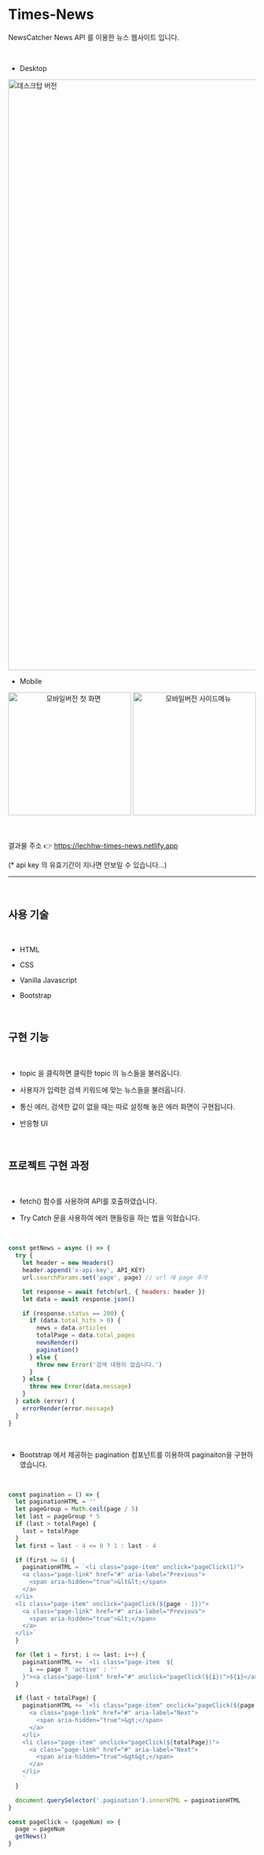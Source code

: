# Times-News

NewsCatcher News API 를 이용한 뉴스 웹사이트 입니다.

<br/>

- Desktop

<img width="1200" alt="데스크탑 버전" src="https://user-images.githubusercontent.com/99241230/164413923-a682bd9b-1658-4e4e-b4de-025cfab5d02c.png">

<br/>

- Mobile
<div align=center>
<img width="250" alt="모바일버전 첫 화면" src="https://user-images.githubusercontent.com/99241230/164415851-ffd04c93-b41d-45a4-a7db-c54ee97bd8c5.png">
<img width="250" alt="모바일버전 사이드메뉴" src="https://user-images.githubusercontent.com/99241230/164415888-b02d5da5-990c-40e5-b9c8-3dbfe5e358c6.png">
</div>
<br/>
<br/>

결과물 주소 👉 https://lechhw-times-news.netlify.app
<br/>

(\* api key 의 유효기간이 지나면 안보일 수 있습니다...)

---

<br/>

## 사용 기술

<br/>

- HTML
  <br/>

- CSS
  <br/>

- Vanilla Javascript
  <br/>

- Bootstrap

<br/>

## 구현 기능

<br/>

- topic 을 클릭하면 클릭한 topic 의 뉴스들을 불러옵니다.
  <br/>

- 사용자가 입력한 검색 키워드에 맞는 뉴스들을 불러옵니다.
  <br/>

- 통신 에러, 검색한 값이 없을 때는 따로 설정해 놓은 에러 화면이 구현됩니다.
  <br/>

- 반응형 UI

<br/>

## 프로젝트 구현 과정

<br/>

- fetch() 함수를 사용하여 API를 호출하였습니다.

- Try Catch 문을 사용하여 에러 핸들링을 하는 법을 익혔습니다.

<br/>

```js
const getNews = async () => {
  try {
    let header = new Headers()
    header.append('x-api-key', API_KEY)
    url.searchParams.set('page', page) // url 에 page 추가

    let response = await fetch(url, { headers: header })
    let data = await response.json()

    if (response.status == 200) {
      if (data.total_hits > 0) {
        news = data.articles
        totalPage = data.total_pages
        newsRender()
        pagination()
      } else {
        throw new Error('검색 내용이 없습니다.')
      }
    } else {
      throw new Error(data.message)
    }
  } catch (error) {
    errorRender(error.message)
  }
}
```

<br/>

- Bootstrap 에서 제공하는 pagination 컴포넌트를 이용하여 paginaiton을 구현하였습니다.

<br/>

```js
const pagination = () => {
  let paginationHTML = ''
  let pageGroup = Math.ceil(page / 5)
  let last = pageGroup * 5
  if (last > totalPage) {
    last = totalPage
  }
  let first = last - 4 <= 0 ? 1 : last - 4

  if (first >= 6) {
    paginationHTML = `<li class="page-item" onclick="pageClick(1)">
    <a class="page-link" href="#" aria-label="Previous">
      <span aria-hidden="true">&lt&lt;</span>
    </a>
  </li>
  <li class="page-item" onclick="pageClick(${page - 1})">
    <a class="page-link" href="#" aria-label="Previous">
      <span aria-hidden="true">&lt;</span>
    </a>
  </li>`
  }

  for (let i = first; i <= last; i++) {
    paginationHTML += `<li class="page-item  ${
      i == page ? 'active' : ''
    }"><a class="page-link" href="#" onclick="pageClick(${i})">${i}</a></li>`
  }

  if (last < totalPage) {
    paginationHTML += `<li class="page-item" onclick="pageClick(${page + 1})">
      <a class="page-link" href="#" aria-label="Next">
        <span aria-hidden="true">&gt;</span>
      </a>
    </li>
    <li class="page-item" onclick="pageClick(${totalPage})">
      <a class="page-link" href="#" aria-label="Next">
        <span aria-hidden="true">&gt&gt;</span>
      </a>
    </li>
    `
  }

  document.querySelector('.pagination').innerHTML = paginationHTML
}

const pageClick = (pageNum) => {
  page = pageNum
  getNews()
}
```
